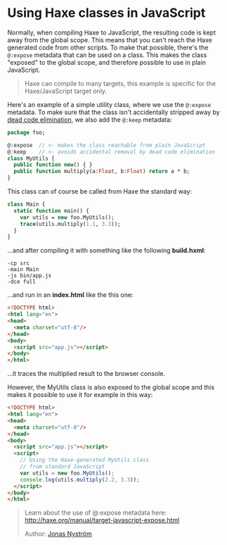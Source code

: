 [tags]: / "javascript,dead-code-elimination,libraries"

# Using Haxe classes in JavaScript

Normally, when compiling Haxe to JavaScript, the resulting code is kept away from the global scope. This means that you can't reach the Haxe generated code from other scripts. 
To make that possible, there's the `@:expose` metadata that can be used on a class. This makes the class "exposed" to the global scope, and therefore possible to use in plain JavaScript.

> Haxe can compile to many targets, this example is specific for the Haxe/JavaScript target only.

Here's an example of a simple utility class, where we use the `@:expose` metadata. To make sure that the class isn't accidentally stripped away by [dead code elimination](http://haxe.org/manual/cr-dce.html), we also add the `@:keep` metadata:
	
```haxe
package foo;

@:expose  // <- makes the class reachable from plain JavaScript
@:keep    // <- avoids accidental removal by dead code elimination
class MyUtils {
  public function new() { }
  public function multiply(a:Float, b:Float) return a * b;
}
```

This class can of course be called from Haxe the standard way:
```haxe
class Main {
  static function main() {
    var utils = new foo.MyUtils();
    trace(utils.multiply(1.1, 3.3));
  }
}
```
...and after compiling it with something like the following **build.hxml**:
```hxml
-cp src
-main Main
-js bin/app.js
-dce full
```
...and run in an **index.html** like the this one:

```html
<!DOCTYPE html>
<html lang="en">
<head>
  <meta charset="utf-8"/>
</head>
<body>
  <script src="app.js"></script>
</body>
</html>
```
...it traces the multiplied result to the browser console.

However, the MyUtils class is also exposed to the global scope and this makes it possible to use it for example in this way:
```html
<!DOCTYPE html>
<html lang="en">
<head>
  <meta charset="utf-8"/>
</head>
<body>
  <script src="app.js"></script>
  <script>
    // Using the Haxe-generated MyUtils class
    // from standard JavaScript
    var utils = new foo.MyUtils();
    console.log(utils.multiply(2.2, 3.3));
  </script>
</body>
</html>
```


> Learn about the use of @:expose metadata here: <http://haxe.org/manual/target-javascript-expose.html>
> 
> Author: [Jonas Nyström](https://github.com/cambiata)


